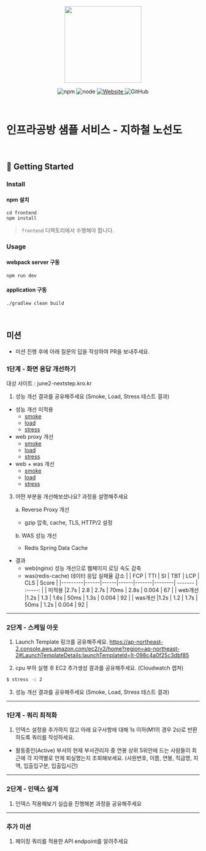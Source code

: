 <p align="center">
    <img width="200px;" src="https://raw.githubusercontent.com/woowacourse/atdd-subway-admin-frontend/master/images/main_logo.png"/>
</p>
<p align="center">
  <img alt="npm" src="https://img.shields.io/badge/npm-%3E%3D%205.5.0-blue">
  <img alt="node" src="https://img.shields.io/badge/node-%3E%3D%209.3.0-blue">
  <a href="https://edu.nextstep.camp/c/R89PYi5H" alt="nextstep atdd">
    <img alt="Website" src="https://img.shields.io/website?url=https%3A%2F%2Fedu.nextstep.camp%2Fc%2FR89PYi5H">
  </a>
  <img alt="GitHub" src="https://img.shields.io/github/license/next-step/atdd-subway-service">
</p>

<br>

# 인프라공방 샘플 서비스 - 지하철 노선도

<br>

## 🚀 Getting Started

### Install
#### npm 설치
```
cd frontend
npm install
```
> `frontend` 디렉토리에서 수행해야 합니다.

### Usage
#### webpack server 구동
```
npm run dev
```
#### application 구동
```
./gradlew clean build
```
<br>

## 미션

* 미션 진행 후에 아래 질문의 답을 작성하여 PR을 보내주세요.


### 1단계 - 화면 응답 개선하기

대상 사이트 : june2-nextstep.kro.kr

1. 성능 개선 결과를 공유해주세요 (Smoke, Load, Stress 테스트 결과)

- 성능 개선 미적용
  - [smoke](https://github.com/june2/infra-subway-performance/blob/step1/docs/smoke/1.png)
  - [load](https://github.com/june2/infra-subway-performance/blob/step1/docs/load/1.png)
  - [stress](https://github.com/june2/infra-subway-performance/blob/step1/docs/stress/1.png)
- web proxy 개선
  - [smoke](https://github.com/june2/infra-subway-performance/blob/step1/docs/smoke/2.web.png)
  - [load](https://github.com/june2/infra-subway-performance/blob/step1/docs/load/2.web.png)
  - [stress](https://github.com/june2/infra-subway-performance/blob/step1/docs/stress/2.web.png)
- web + was 개선
  - [smoke](https://github.com/june2/infra-subway-performance/blob/step1/docs/smoke/3.web.was.png)
  - [load](https://github.com/june2/infra-subway-performance/blob/step1/docs/load/3.web.was.png)
  - [stress](https://github.com/june2/infra-subway-performance/blob/step1/docs/stress/3.web.was.png)


3. 어떤 부분을 개선해보셨나요? 과정을 설명해주세요

   a. Reverse Proxy 개선
     - gzip 압축, cache, TLS, HTTP/2 설정

   b. WAS 성능 개선
     - Redis Spring Data Cache

 - 결과
   - web(nginx) 성능 개선으로 웹페이지 로딩 속도 감축
   - was(redis-cache) 데이터 응답 실패율 감소
  |         | FCP  |  TTI |  SI  |  TBT  |  LCP   |   CLS   |   Score  |
  |---------|------|------|------|-------|--------| ------- |  :-----: |
  | 미적용    |2.7s  | 2.8  | 2.7s | 70ms  |  2.8s  |  0.004  |    67    |
  | web개선  |1.2s  | 1.3  | 1.6s | 50ms  |  1.3s  |  0.004  |    92    |
  | was개선  |1.2s  | 1.2  | 1.7s | 50ms  |  1.2s  |  0.004  |    92    |
     

---

### 2단계 - 스케일 아웃

1. Launch Template 링크를 공유해주세요.
https://ap-northeast-2.console.aws.amazon.com/ec2/v2/home?region=ap-northeast-2#LaunchTemplateDetails:launchTemplateId=lt-098c4a0f25c3dbf85

3. cpu 부하 실행 후 EC2 추가생성 결과를 공유해주세요. (Cloudwatch 캡쳐)

```sh
$ stress -c 2
```

3. 성능 개선 결과를 공유해주세요 (Smoke, Load, Stress 테스트 결과)

---

### 1단계 - 쿼리 최적화

1. 인덱스 설정을 추가하지 않고 아래 요구사항에 대해 1s 이하(M1의 경우 2s)로 반환하도록 쿼리를 작성하세요.

- 활동중인(Active) 부서의 현재 부서관리자 중 연봉 상위 5위안에 드는 사람들이 최근에 각 지역별로 언제 퇴실했는지 조회해보세요. (사원번호, 이름, 연봉, 직급명, 지역, 입출입구분, 입출입시간)

---

### 2단계 - 인덱스 설계

1. 인덱스 적용해보기 실습을 진행해본 과정을 공유해주세요

---

### 추가 미션

1. 페이징 쿼리를 적용한 API endpoint를 알려주세요
